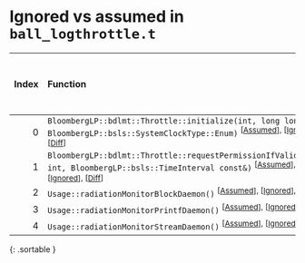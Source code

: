 # Ignored vs assumed in `ball_logthrottle.t`

<script src="../sorttable.js"></script>

|   Index | Function                                                                                                                                                                                              |   Difference in number of lines |   Function size difference in bytes | Number of lines in assumed build   | Number of bytes in assumed build   | Number of lines in ignored build   | Number of bytes in ignored build   |
|--------:|:------------------------------------------------------------------------------------------------------------------------------------------------------------------------------------------------------|--------------------------------:|------------------------------------:|:-----------------------------------|:-----------------------------------|:-----------------------------------|:-----------------------------------|
|       0 | `BloombergLP::bdlmt::Throttle::initialize(int, long long, BloombergLP::bsls::SystemClockType::Enum)` <sup>\[[Assumed](0.assume.s.txt)\], \[[Ignored](0.none.s.txt)\], \[[Diff](0.diff.html)\]         |                               1 |                                   0 | 96                                 | 4,483,824                          | 96                                 | 4,488,112                          |
|       1 | `BloombergLP::bdlmt::Throttle::requestPermissionIfValid(bool*, int, BloombergLP::bsls::TimeInterval const&)` <sup>\[[Assumed](1.assume.s.txt)\], \[[Ignored](1.none.s.txt)\], \[[Diff](1.diff.html)\] |                              -3 |                                 -32 | 208                                | 4,484,144                          | 240                                | 4,488,432                          |
|       2 | `Usage::radiationMonitorBlockDaemon()` <sup>\[[Assumed](2.assume.s.txt)\], \[[Ignored](2.none.s.txt)\], \[[Diff](2.diff.html)\]                                                                       |                             -17 |                                 -32 | 1,216                              | 4,221,200                          | 1,248                              | 4,221,232                          |
|       3 | `Usage::radiationMonitorPrintfDaemon()` <sup>\[[Assumed](3.assume.s.txt)\], \[[Ignored](3.none.s.txt)\], \[[Diff](3.diff.html)\]                                                                      |                             -17 |                                 -32 | 1,056                              | 4,222,416                          | 1,088                              | 4,222,480                          |
|       4 | `Usage::radiationMonitorStreamDaemon()` <sup>\[[Assumed](4.assume.s.txt)\], \[[Ignored](4.none.s.txt)\], \[[Diff](4.diff.html)\]                                                                      |                             -17 |                                 -32 | 1,216                              | 4,219,984                          | 1,248                              | 4,219,984                          |
{: .sortable }

